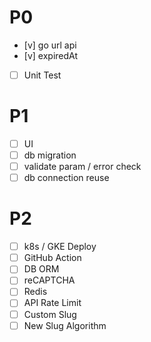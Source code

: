 # P0
- [v] go url api
- [v] expiredAt
- [ ] Unit Test

# P1
- [ ] UI
- [ ] db migration
- [ ] validate param / error check
- [ ] db connection reuse

# P2
- [ ] k8s / GKE Deploy
- [ ] GitHub Action
- [ ] DB ORM
- [ ] reCAPTCHA
- [ ] Redis
- [ ] API Rate Limit
- [ ] Custom Slug
- [ ] New Slug Algorithm